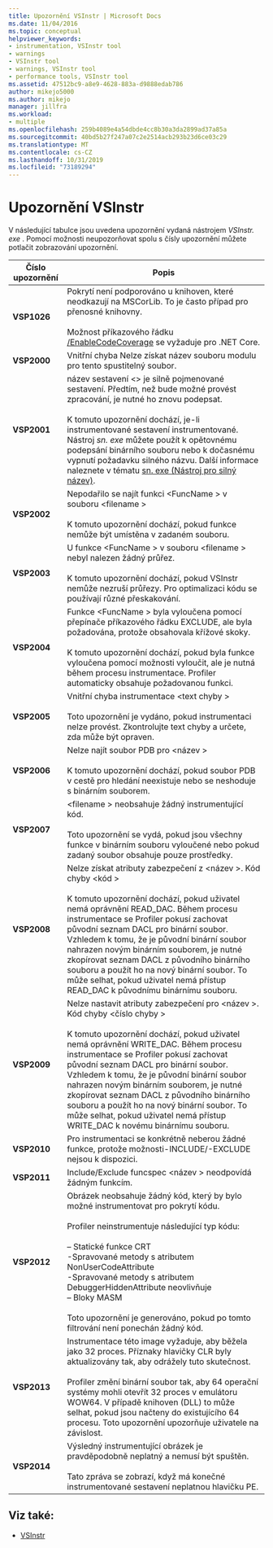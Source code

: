 ```yaml
---
title: Upozornění VSInstr | Microsoft Docs
ms.date: 11/04/2016
ms.topic: conceptual
helpviewer_keywords:
- instrumentation, VSInstr tool
- warnings
- VSInstr tool
- warnings, VSInstr tool
- performance tools, VSInstr tool
ms.assetid: 47512bc9-a8e9-4628-883a-d9888edab786
author: mikejo5000
ms.author: mikejo
manager: jillfra
ms.workload:
- multiple
ms.openlocfilehash: 259b4089e4a54dbde4cc8b30a3da2899ad37a85a
ms.sourcegitcommit: 40bd5b27f247a07c2e2514acb293b23d6ce03c29
ms.translationtype: MT
ms.contentlocale: cs-CZ
ms.lasthandoff: 10/31/2019
ms.locfileid: "73189294"
---
```

# <a name="vsinstr-warnings"></a>Upozornění VSInstr
V následující tabulce jsou uvedena upozornění vydaná nástrojem *VSInstr. exe* . Pomocí možnosti neupozorňovat spolu s čísly upozornění můžete potlačit zobrazování upozornění.

|Číslo upozornění|Popis|
|--------------------|-----------------|
|**VSP1026**|Pokrytí není podporováno u knihoven, které neodkazují na MSCorLib. To je často případ pro přenosné knihovny.<br /><br />Možnost příkazového řádku [/EnableCodeCoverage](../test/vstest-console-options.md) se vyžaduje pro .NET Core.|
|**VSP2000**|Vnitřní chyba Nelze získat název souboru modulu pro tento spustitelný soubor.|
|**VSP2001**|název sestavení \<> je silně pojmenované sestavení. Předtím, než bude možné provést zpracování, je nutné ho znovu podepsat.<br /><br /> K tomuto upozornění dochází, je-li instrumentované sestavení instrumentované. Nástroj *sn. exe* můžete použít k opětovnému podepsání binárního souboru nebo k dočasnému vypnutí požadavku silného názvu. Další informace naleznete v tématu [sn. exe (Nástroj pro silný název)](/dotnet/framework/tools/sn-exe-strong-name-tool).|
|**VSP2002**|Nepodařilo se najít funkci \<FuncName > v souboru \<filename ><br /><br /> K tomuto upozornění dochází, pokud funkce nemůže být umístěna v zadaném souboru.|
|**VSP2003**|U funkce \<FuncName > v souboru \<filename > nebyl nalezen žádný průřez.<br /><br /> K tomuto upozornění dochází, pokud VSInstr nemůže nezruší průřezy. Pro optimalizaci kódu se používají různé přeskakování.|
|**VSP2004**|Funkce \<FuncName > byla vyloučena pomocí přepínače příkazového řádku EXCLUDE, ale byla požadována, protože obsahovala křížové skoky.<br /><br /> K tomuto upozornění dochází, pokud byla funkce vyloučena pomocí možnosti vyloučit, ale je nutná během procesu instrumentace. Profiler automaticky obsahuje požadovanou funkci.|
|**VSP2005**|Vnitřní chyba instrumentace \<text chyby ><br /><br /> Toto upozornění je vydáno, pokud instrumentaci nelze provést. Zkontrolujte text chyby a určete, zda může být opraven.|
|**VSP2006**|Nelze najít soubor PDB pro \<název ><br /><br /> K tomuto upozornění dochází, pokud soubor PDB v cestě pro hledání neexistuje nebo se neshoduje s binárním souborem.|
|**VSP2007**|\<filename > neobsahuje žádný instrumentující kód.<br /><br /> Toto upozornění se vydá, pokud jsou všechny funkce v binárním souboru vyloučené nebo pokud zadaný soubor obsahuje pouze prostředky.|
|**VSP2008**|Nelze získat atributy zabezpečení z \<název >. Kód chyby \<kód ><br /><br /> K tomuto upozornění dochází, pokud uživatel nemá oprávnění READ_DAC. Během procesu instrumentace se Profiler pokusí zachovat původní seznam DACL pro binární soubor. Vzhledem k tomu, že je původní binární soubor nahrazen novým binárním souborem, je nutné zkopírovat seznam DACL z původního binárního souboru a použít ho na nový binární soubor. To může selhat, pokud uživatel nemá přístup READ_DAC k původnímu binárnímu souboru.|
|**VSP2009**|Nelze nastavit atributy zabezpečení pro \<název >. Kód chyby \<číslo chyby ><br /><br /> K tomuto upozornění dochází, pokud uživatel nemá oprávnění WRITE_DAC. Během procesu instrumentace se Profiler pokusí zachovat původní seznam DACL pro binární soubor. Vzhledem k tomu, že je původní binární soubor nahrazen novým binárním souborem, je nutné zkopírovat seznam DACL z původního binárního souboru a použít ho na nový binární soubor. To může selhat, pokud uživatel nemá přístup WRITE_DAC k novému binárnímu souboru.|
|**VSP2010**|Pro instrumentaci se konkrétně neberou žádné funkce, protože možnosti-INCLUDE/-EXCLUDE nejsou k dispozici.|
|**VSP2011**|Include/Exclude funcspec \<název > neodpovídá žádným funkcím.|
|**VSP2012**|Obrázek neobsahuje žádný kód, který by bylo možné instrumentovat pro pokrytí kódu.<br /><br /> Profiler neinstrumentuje následující typ kódu:<br /><br /> – Statické funkce CRT<br />-Spravované metody s atributem NonUserCodeAttribute<br />-Spravované metody s atributem DebuggerHiddenAttribute neovlivňuje<br />– Bloky MASM<br /><br /> Toto upozornění je generováno, pokud po tomto filtrování není ponechán žádný kód.|
|**VSP2013**|Instrumentace této image vyžaduje, aby běžela jako 32 proces. Příznaky hlavičky CLR byly aktualizovány tak, aby odrážely tuto skutečnost.<br /><br /> Profiler změní binární soubor tak, aby 64 operační systémy mohli otevřít 32 proces v emulátoru WOW64. V případě knihoven (DLL) to může selhat, pokud jsou načteny do existujícího 64 procesu. Toto upozornění upozorňuje uživatele na závislost.|
|**VSP2014**|Výsledný instrumentující obrázek je pravděpodobně neplatný a nemusí být spuštěn.<br /><br /> Tato zpráva se zobrazí, když má konečné instrumentované sestavení neplatnou hlavičku PE.|

## <a name="see-also"></a>Viz také:
- [VSInstr](../profiling/vsinstr.md)